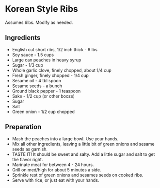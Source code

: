 # Korean Style Ribs
Assumes 6lbs. Modify as needed.

## Ingredients
- English cut short ribs, 1/2 inch thick - 6 lbs
- Soy sauce - 1.5 cups
- Large can peaches in heavy syrup
- Sugar - 1/3 cup
- Whole garlic clove, finely chopped, about 1/4 cup
- Fresh ginger, finely chopped - 1/4 cup
- Sesame oil - 4 tbl spoon
- Sesame seeds - a bunch
- Ground black pepper - 1 teaspoon
- Sake - 1/2 cup (or other booze)
- Sugar
- Salt
- Green onion - 1/2 cup chopped

## Preparation
- Mash the peaches into a large bowl. Use your hands.
- Mix all other ingredients, leaving a little bit of green onions and sesame seeds as garnish.
- TASTE IT! It should be sweet and salty. Add a little sugar and salt to get the flavor right.
- Marinate meat for between 4 - 24 hours.
- Grill on med/high for about 5 minutes a side.
- Sprinkle rest of green onions and sesames seeds on cooked ribs.
- Serve with rice, or just eat with your hands.

